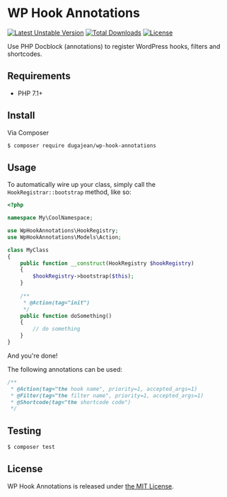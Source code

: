 # WP Hook Annotations

[![Latest Unstable Version](https://poser.pugx.org/dugajean/wp-hook-annotations/v/unstable)](https://packagist.org/packages/dugajean/wp-hook-annotations)
[![Total Downloads](https://poser.pugx.org/dugajean/wp-hook-annotations/downloads)](https://packagist.org/packages/dugajean/wp-hook-annotations) 
[![License](https://poser.pugx.org/dugajean/wp-hook-annotations/license)](https://packagist.org/packages/dugajean/wp-hook-annotations) 

Use PHP Docblock (annotations) to register WordPress hooks, filters and shortcodes.

## Requirements

- PHP 7.1+

## Install

Via Composer

```bash
$ composer require dugajean/wp-hook-annotations
```

## Usage

To automatically wire up your class, simply call the `HookRegistrar::bootstrap` method, like so: 

```php
<?php

namespace My\CoolNamespace;

use WpHookAnnotations\HookRegistry;
use WpHookAnnotations\Models\Action;

class MyClass
{
    public function __construct(HookRegistry $hookRegistry) 
    {
        $hookRegistry->bootstrap($this);
    }
    
    /**
     * @Action(tag="init")    
     */
    public function doSomething()
    {
        // do something
    }
}
```

And you're done!

The following annotations can be used:

```php
/**
 * @Action(tag="the hook name", priority=1, accepted_args=1)
 * @Filter(tag="the filter name", priority=1, accepted_args=1)
 * @Shortcode(tag="the shortcode code")
 */
```

## Testing

```bash
$ composer test
```

## License
WP Hook Annotations is released under [the MIT License](LICENSE).
